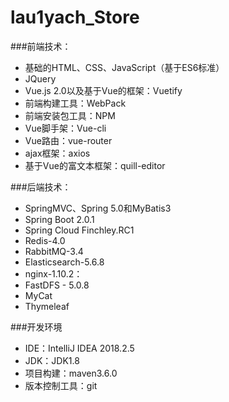 # lau1yach_Store
###前端技术：

- 基础的HTML、CSS、JavaScript（基于ES6标准）
- JQuery
- Vue.js 2.0以及基于Vue的框架：Vuetify
- 前端构建工具：WebPack
- 前端安装包工具：NPM
- Vue脚手架：Vue-cli
- Vue路由：vue-router
- ajax框架：axios
- 基于Vue的富文本框架：quill-editor

###后端技术：

- SpringMVC、Spring 5.0和MyBatis3
- Spring Boot 2.0.1
- Spring Cloud  Finchley.RC1
- Redis-4.0
- RabbitMQ-3.4
- Elasticsearch-5.6.8
- nginx-1.10.2：
- FastDFS - 5.0.8
- MyCat
- Thymeleaf

###开发环境
- IDE：IntelliJ IDEA 2018.2.5
- JDK：JDK1.8
- 项目构建：maven3.6.0
- 版本控制工具：git